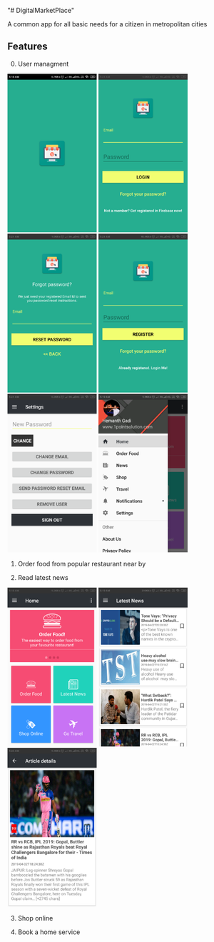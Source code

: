 "# DigitalMarketPlace" 

A common app for all basic needs for a citizen in metropolitan cities

Features
---------
0) User managment

<img src="https://github.com/hemugadi/DigitalMarketPlace/blob/dev_digi_market/flah_screen.png" width="200"> <img src="https://github.com/hemugadi/DigitalMarketPlace/blob/dev_digi_market/login_screen.png" width="200"> <img src="https://github.com/hemugadi/DigitalMarketPlace/blob/dev_digi_market/forgot_password.png" width="200"> <img src="https://github.com/hemugadi/DigitalMarketPlace/blob/dev_digi_market/registaration_screen.png" width="200"> <img src="https://github.com/hemugadi/DigitalMarketPlace/blob/dev_digi_market/account_settings.png" width="200"> <img src="https://github.com/hemugadi/DigitalMarketPlace/blob/dev_digi_market/navigation_view.png" width="200"> 

1) Order food from popular restaurant near by

2) Read latest news

<img src="https://github.com/hemugadi/DigitalMarketPlace/blob/dev_digi_market/home_screen.png" width="200"> <img src="https://github.com/hemugadi/DigitalMarketPlace/blob/dev_digi_market/news_fragment.png" width="200"> <img src="https://github.com/hemugadi/DigitalMarketPlace/blob/dev_digi_market/article_details.png" width="200">

3) Shop online 

4) Book a home service 




